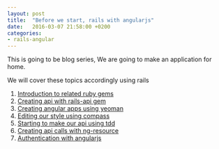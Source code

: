 ```yaml
---
layout: post
title:  "Before we start, rails with angularjs"
date:   2016-03-07 21:58:00 +0200
categories:
- rails-angular
---
```


This is going to be blog series, We are going to make an application for home.

We will cover these topics accordingly using rails

1. [Introduction to related ruby gems][introduction-to-related-ruby-gems]
2. [Creating api with rails-api gem][creating-api-with-rails-api-gem]
3. [Creating angular apps using yeoman][creating-angular-app-using-yeoman]
4. [Editing our style using compass][editing-our-style-with-compass]
5. [Starting to make our api using tdd][starting-to-make-our-api]
6. [Creating api calls with ng-resource][creating-api-calls]
7. [Authentication with angularjs][authentication-with-angular]

[introduction-to-related-ruby-gems]: /blog/rails-angular/introduction-to-related-ruby-gems
[creating-api-with-rails-api-gem]: /blog/rails-angular/creating-api-with-rails-api-gem
[creating-angular-app-using-yeoman]: /blog/rails-angular/creating-angular-apps-using-yeoman
[editing-our-style-with-compass]: /blog/rails-angular/editing-our-style-with-compass
[starting-to-make-our-api]: /blog/rails-angular/starting-to-make-our-api-using-tdd
[creating-api-calls]: /blog/rails-angular/creating-api-calls-with-ng-resource	
[authentication-with-angular]: /blog/rails-angular/authentication-with-angularjs